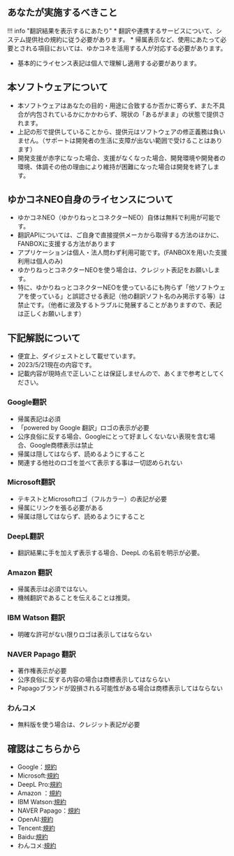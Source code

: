 
## あなたが実施するべきこと

!!! info "翻訳結果を表示するにあたり"
    * 翻訳や連携するサービスについて、システム提供社の規約に従う必要があります。
    * 帰属表示など、使用にあたって必要とされる項目においては、ゆかコネを活用する人が対応する必要があります。

* 基本的にライセンス表記は個人で理解し適用する必要があります。

## 本ソフトウェアについて
* 本ソフトウェアはあなたの目的・用途に合致するか否かに寄らず、また不具合が内包されているかにかかわらず、現状の「あるがまま」の状態で提供されます。
* 上記の形で提供していることから、提供元はソフトウェアの修正義務は負いません。（サポートは開発者の生活に支障が出ない範囲で受けることはあります）
* 開発支援が赤字になった場合、支援がなくなった場合、開発環境や開発者の環境、体調その他の理由により維持が困難になった場合は開発を終了します。

## ゆかコネNEO自身のライセンスについて
* ゆかコネNEO（ゆかりねっとコネクターNEO）自体は無料で利用が可能です。
* 翻訳APIについては、ご自身で直接提供メーカから取得する方法のほかに、FANBOXに支援する方法があります
* アプリケーションは個人・法人問わず利用可能です。(FANBOXを用いた支援利用は個人のみ)
* ゆかりねっとコネクターNEOを使う場合は、クレジット表記をお願いします。
* 特に、ゆかりねっとコネクターNEOを使っているにも拘らず「他ソフトウェアを使っている」と誤認させる表記（他の翻訳ソフト名のみ掲示する等）は禁止です。（他者に波及するトラブルに発展することがありますので、表記は正しくお願いします）

## 下記解説について

* 便宜上、ダイジェストとして載せています。
* 2023/5/21現在の内容です。
* 記載内容が現時点で正しいことは保証しませんので、あくまで参考としてください。

### Google翻訳
* 帰属表記は必須
* 「powered by Google 翻訳」ロゴの表示が必要
* 公序良俗に反する場合、Googleにとって好ましくないない表現を含む場合、Google商標表示は禁止
* 帰属は隠してはならず、読めるようにすること
* 関連する他社のロゴを並べて表示する事は一切認められない

### Microsoft翻訳
* テキストとMicrosoftロゴ（フルカラー）の表記が必要
* 帰属にリンクを張る必要がある
* 帰属は隠してはならず、読めるようにすること

### DeepL翻訳
* 翻訳結果に手を加えず表示する場合、DeepL の名前を明示が必要。

### Amazon 翻訳
* 帰属表示は必須ではない。
* 機械翻訳であることを伝えることは推奨。

### IBM Watson 翻訳
* 明確な許可がない限りロゴは表示してはならない

### NAVER Papago 翻訳
* 著作権表示が必要
* 公序良俗に反する内容の場合は商標表示してはならない
* Papagoブランドが毀損される可能性がある場合は商標表示してはならない

### わんコメ
* 無料版を使う場合は、クレジット表記が必要

## 確認はこちらから

* Google：[規約](https://cloud.google.com/translate/attribution?hl=ja)
* Microsoft:[規約](https://www.microsoft.com/ja-jp/translator/business/attribution/)
* DeepL Pro:[規約](https://www.deepl.com/ja/pro-license)
* Amazon ：[規約](https://docs.aws.amazon.com/ja_jp/translate/latest/dg/what-is-limits.html)
* IBM Watson:[規約](https://www.ibm.com/jp-ja/legal?lnk=flg-tous-jpja)
* NAVER Papago：[規約](https://guide.ncloud-docs.com/docs/ja/naveropenapiv3-translation-copyright)
* OpenAI:[規約](https://openai.com/policies/terms-of-use/)
* Tencent:[規約](https://www.tencentcloud.com/document/product/1161/51200)
* Baidu:[規約](http://api.fanyi.baidu.com/doc/5)
* わんコメ:[規約](https://onecomme.com/terms/)
